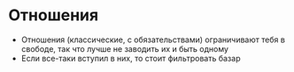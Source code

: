 # Отношения

- Отношения (классические, с обязательствами) ограничивают тебя в свободе, так что лучше не заводить их и быть одному
- Если все-таки вступил в них, то стоит фильтровать базар 